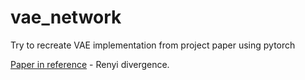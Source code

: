 # vae_network
Try to recreate VAE implementation from project paper using pytorch

[Paper in reference](https://arxiv.org/pdf/1602.02311.pdf) - Renyi divergence.
